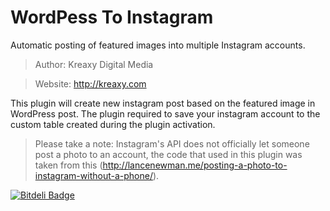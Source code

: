 # WordPess To Instagram

Automatic posting of featured images into multiple Instagram accounts.

>Author: Kreaxy Digital Media

>Website: http://kreaxy.com

This plugin will create new instagram post based on the featured image in WordPress post. The plugin required to save your instagram account to the custom table created during the plugin activation.

>Please take a note: Instagram's API does not officially let someone post a photo to an account, the code that used in this plugin was taken from this (http://lancenewman.me/posting-a-photo-to-instagram-without-a-phone/).

[![Bitdeli Badge](https://d2weczhvl823v0.cloudfront.net/mtasuandi/wordpesstoinstagram/trend.png)](https://bitdeli.com/free "Bitdeli Badge")
